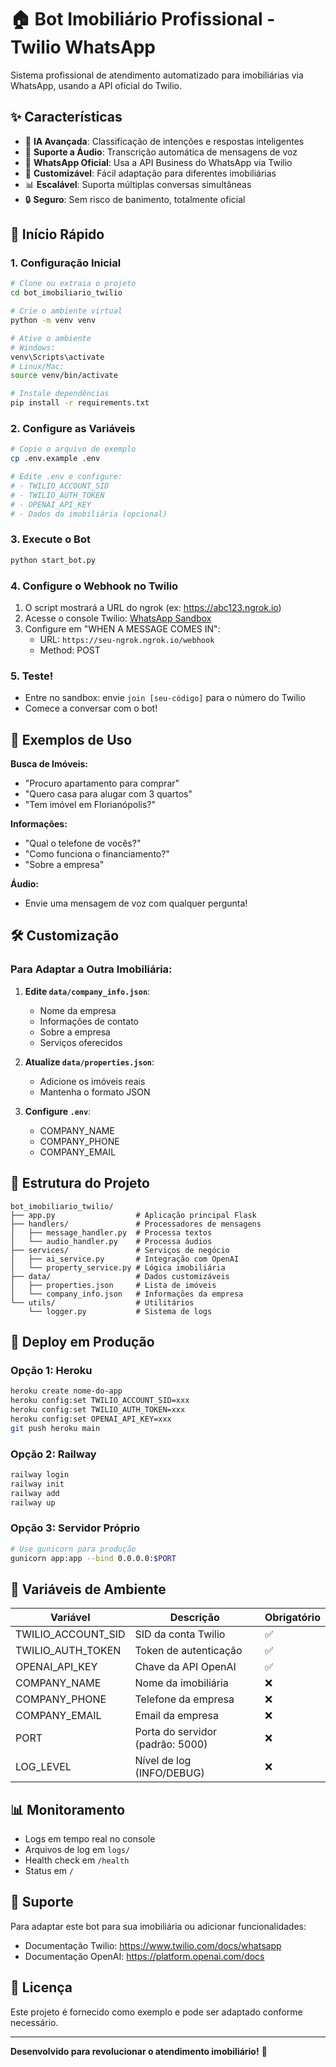 # 🏠 Bot Imobiliário Profissional - Twilio WhatsApp

Sistema profissional de atendimento automatizado para imobiliárias via WhatsApp, usando a API oficial do Twilio.

## ✨ Características

- 🤖 **IA Avançada**: Classificação de intenções e respostas inteligentes
- 🎤 **Suporte a Áudio**: Transcrição automática de mensagens de voz
- 📱 **WhatsApp Oficial**: Usa a API Business do WhatsApp via Twilio
- 🏢 **Customizável**: Fácil adaptação para diferentes imobiliárias
- 📊 **Escalável**: Suporta múltiplas conversas simultâneas
- 🔒 **Seguro**: Sem risco de banimento, totalmente oficial

## 🚀 Início Rápido

### 1. Configuração Inicial

```bash
# Clone ou extraia o projeto
cd bot_imobiliario_twilio

# Crie o ambiente virtual
python -m venv venv

# Ative o ambiente
# Windows:
venv\Scripts\activate
# Linux/Mac:
source venv/bin/activate

# Instale dependências
pip install -r requirements.txt
```

### 2. Configure as Variáveis

```bash
# Copie o arquivo de exemplo
cp .env.example .env

# Edite .env e configure:
# - TWILIO_ACCOUNT_SID
# - TWILIO_AUTH_TOKEN
# - OPENAI_API_KEY
# - Dados da imobiliária (opcional)
```

### 3. Execute o Bot

```bash
python start_bot.py
```

### 4. Configure o Webhook no Twilio

1. O script mostrará a URL do ngrok (ex: https://abc123.ngrok.io)
2. Acesse o console Twilio: [WhatsApp Sandbox](https://console.twilio.com/us1/develop/sms/try-it-out/whatsapp-learn)
3. Configure em "WHEN A MESSAGE COMES IN":
   - URL: `https://seu-ngrok.ngrok.io/webhook`
   - Method: POST

### 5. Teste!

- Entre no sandbox: envie `join [seu-código]` para o número do Twilio
- Comece a conversar com o bot!

## 💬 Exemplos de Uso

**Busca de Imóveis:**
- "Procuro apartamento para comprar"
- "Quero casa para alugar com 3 quartos"
- "Tem imóvel em Florianópolis?"

**Informações:**
- "Qual o telefone de vocês?"
- "Como funciona o financiamento?"
- "Sobre a empresa"

**Áudio:**
- Envie uma mensagem de voz com qualquer pergunta!

## 🛠️ Customização

### Para Adaptar a Outra Imobiliária:

1. **Edite `data/company_info.json`**:
   - Nome da empresa
   - Informações de contato
   - Sobre a empresa
   - Serviços oferecidos

2. **Atualize `data/properties.json`**:
   - Adicione os imóveis reais
   - Mantenha o formato JSON

3. **Configure `.env`**:
   - COMPANY_NAME
   - COMPANY_PHONE
   - COMPANY_EMAIL

## 📁 Estrutura do Projeto

```
bot_imobiliario_twilio/
├── app.py                  # Aplicação principal Flask
├── handlers/               # Processadores de mensagens
│   ├── message_handler.py  # Processa textos
│   └── audio_handler.py    # Processa áudios
├── services/               # Serviços de negócio
│   ├── ai_service.py       # Integração com OpenAI
│   └── property_service.py # Lógica imobiliária
├── data/                   # Dados customizáveis
│   ├── properties.json     # Lista de imóveis
│   └── company_info.json   # Informações da empresa
└── utils/                  # Utilitários
    └── logger.py           # Sistema de logs
```

## 🚀 Deploy em Produção

### Opção 1: Heroku
```bash
heroku create nome-do-app
heroku config:set TWILIO_ACCOUNT_SID=xxx
heroku config:set TWILIO_AUTH_TOKEN=xxx
heroku config:set OPENAI_API_KEY=xxx
git push heroku main
```

### Opção 2: Railway
```bash
railway login
railway init
railway add
railway up
```

### Opção 3: Servidor Próprio
```bash
# Use gunicorn para produção
gunicorn app:app --bind 0.0.0.0:$PORT
```

## 🔧 Variáveis de Ambiente

| Variável | Descrição | Obrigatório |
|----------|-----------|-------------|
| TWILIO_ACCOUNT_SID | SID da conta Twilio | ✅ |
| TWILIO_AUTH_TOKEN | Token de autenticação | ✅ |
| OPENAI_API_KEY | Chave da API OpenAI | ✅ |
| COMPANY_NAME | Nome da imobiliária | ❌ |
| COMPANY_PHONE | Telefone da empresa | ❌ |
| COMPANY_EMAIL | Email da empresa | ❌ |
| PORT | Porta do servidor (padrão: 5000) | ❌ |
| LOG_LEVEL | Nível de log (INFO/DEBUG) | ❌ |

## 📊 Monitoramento

- Logs em tempo real no console
- Arquivos de log em `logs/`
- Health check em `/health`
- Status em `/`

## 🤝 Suporte

Para adaptar este bot para sua imobiliária ou adicionar funcionalidades:
- Documentação Twilio: https://www.twilio.com/docs/whatsapp
- Documentação OpenAI: https://platform.openai.com/docs

## 📝 Licença

Este projeto é fornecido como exemplo e pode ser adaptado conforme necessário.

---

**Desenvolvido para revolucionar o atendimento imobiliário!** 🏡
